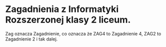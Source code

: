 # Zagadnienia z Informatyki Rozszerzonej klasy 2 liceum.

Zag oznacza Zagadnienie, co oznacza że ZAG4 to Zagadnienie 4, ZAG2 to Zagadnienie 2 i tak dalej.
